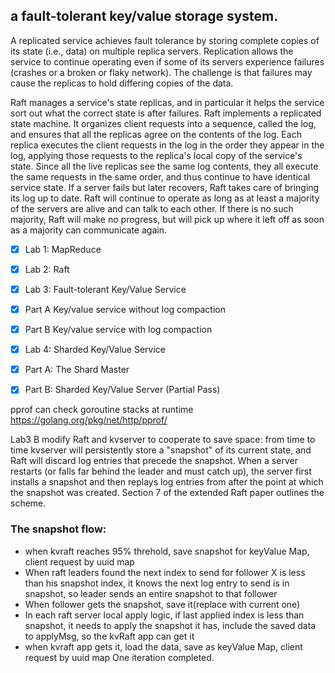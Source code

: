 ## a fault-tolerant key/value storage system. 

A replicated service achieves fault tolerance by storing complete copies of its state (i.e., data) on multiple replica servers. Replication allows the service to continue operating even if some of its servers experience failures (crashes or a broken or flaky network). The challenge is that failures may cause the replicas to hold differing copies of the data.

Raft manages a service's state replicas, and in particular it helps the service sort out what the correct state is after failures. Raft implements a replicated state machine. It organizes client requests into a sequence, called the log, and ensures that all the replicas agree on the contents of the log. Each replica executes the client requests in the log in the order they appear in the log, applying those requests to the replica's local copy of the service's state. Since all the live replicas see the same log contents, they all execute the same requests in the same order, and thus continue to have identical service state. If a server fails but later recovers, Raft takes care of bringing its log up to date. Raft will continue to operate as long as at least a majority of the servers are alive and can talk to each other. If there is no such majority, Raft will make no progress, but will pick up where it left off as soon as a majority can communicate again.


- [x] Lab 1: MapReduce

- [x] Lab 2: Raft

- [x] Lab 3: Fault-tolerant Key/Value Service
- [x] Part A Key/value service without log compaction
- [x] Part B Key/value service with log compaction

- [x] Lab 4: Sharded Key/Value Service
- [x] Part A: The Shard Master
- [x] Part B: Sharded Key/Value Server (Partial Pass)

pprof can check goroutine stacks at runtime
https://golang.org/pkg/net/http/pprof/


Lab3 B modify Raft and kvserver to cooperate to save space: from time to time kvserver will persistently store a "snapshot" of its current state, and Raft will discard log entries that precede the snapshot. When a server restarts (or falls far behind the leader and must catch up), the server first installs a snapshot and then replays log entries from after the point at which the snapshot was created. Section 7 of the extended Raft paper outlines the scheme.

### The snapshot flow:
* when kvraft reaches 95% threhold, save snapshot for keyValue Map, client request by uuid map
* When raft leaders found the next index to send for follower X is less than his snapshot index, it knows the next log entry to send is in snapshot, so leader sends an entire snapshot to that follower
* When follower gets the snapshot, save it(replace with current one)
* In each raft server local apply logic, if last applied index is less than snapshot, it needs to apply the snapshot it has, include the saved data to applyMsg, so the kvRaft app can get it
* when kvraft app gets it, load the data, save as keyValue Map, client request by uuid map
One iteration completed.